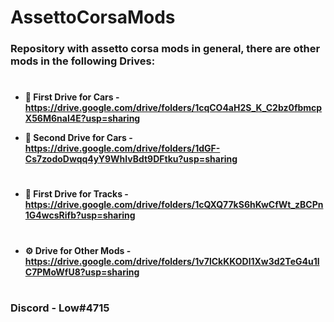 # AssettoCorsaMods 
### Repository with assetto corsa mods in general, there are other mods in the following Drives: 
# 
* **🚗 First Drive for Cars - 
https://drive.google.com/drive/folders/1cqCO4aH2S_K_C2bz0fbmcpX56M6nal4E?usp=sharing**
 
* **🚗 Second Drive for Cars - 
https://drive.google.com/drive/folders/1dGF-Cs7zodoDwqq4yY9WhlvBdt9DFtku?usp=sharing**
# 
* **🏁 First Drive for Tracks - 
https://drive.google.com/drive/folders/1cQXQ77kS6hKwCfWt_zBCPn1G4wcsRifb?usp=sharing**
# 
* **⚙️ Drive for Other Mods - 
https://drive.google.com/drive/folders/1v7lCkKKODl1Xw3d2TeG4u1lC7PMoWfU8?usp=sharing**
#
### Discord - Low#4715

